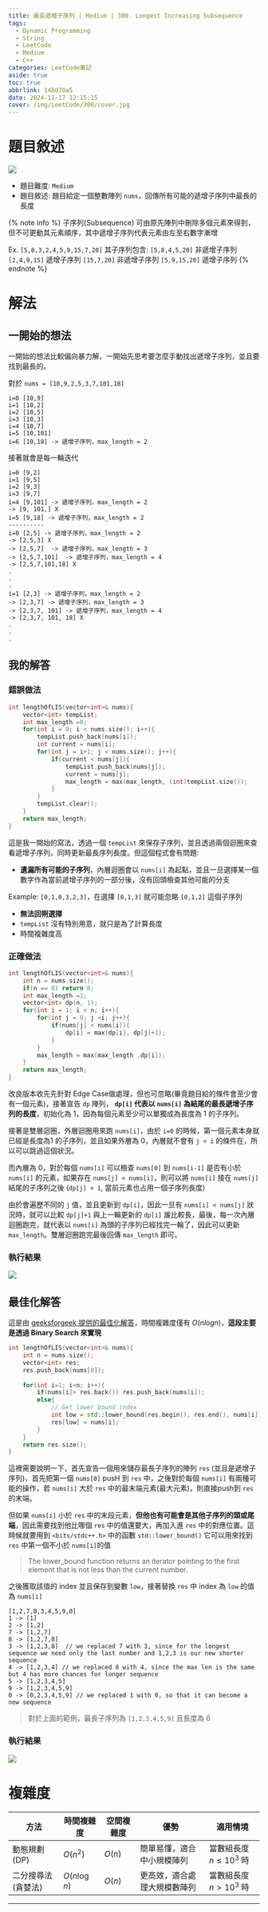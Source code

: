 ```yaml
---
title: 最長遞增子序列 | Medium | 300. Longest Increasing Subsequence
tags:
  - Dynamic Programming
  - String
  - LeetCode
  - Medium
  - C++
categories: LeetCode筆記
aside: true
toc: true
abbrlink: 14bd70a5
date: 2024-11-17 12:15:15
cover: /img/LeetCode/300/cover.jpg
---
```


# 題目敘述

![](/img/LeetCode/300/question.png)

- 題目難度: `Medium`
- 題目敘述: 題目給定一個整數陣列 `nums`，回傳所有可能的遞增子序列中最長的長度

{% note info %}
子序列(Subsequence) 可由原先陣列中刪除多個元素來得到，但不可更動其元素順序，其中遞增子序列代表元素由左至右數字漸增

Ex. `[5,8,3,2,4,5,9,15,7,20]`
其子序列包含: 
`[5,8,4,5,20]` 非遞增子序列
`[2,4,9,15]` 遞增子序列
`[15,7,20]`  非遞增子序列
`[5,9,15,20]`  遞增子序列
{% endnote %}

# 解法

## 一開始的想法

一開始的想法比較偏向暴力解，一開始先思考要怎麼手動找出遞增子序列，並且要找到最長的。

對於 `nums = [10,9,2,5,3,7,101,18]`

```
i=0 [10,9]
i=1 [10,2]
i=2 [10,5]
i=3 [10,3]
i=4 [10,7]
i=5 [10,101]
i=6 [10,18] -> 遞增子序列，max_length = 2
```
接著就會是每一輪迭代

```
i=0 [9,2]
i=1 [9,5]
i=2 [9,3]
i=3 [9,7]
i=4 [9,101] -> 遞增子序列，max_length = 2
-> [9, 101,] X
i=5 [9,18] -> 遞增子序列，max_length = 2
----------
i=0 [2,5] -> 遞增子序列，max_length = 2
-> [2,5,3] X
-> [2,5,7]  -> 遞增子序列，max_length = 3
-> [2,5,7,101]  -> 遞增子序列，max_length = 4
-> [2,5,7,101,18] X
.
.
.
i=1 [2,3] -> 遞增子序列，max_length = 2
-> [2,3,7] -> 遞增子序列，max_length = 3
-> [2,3,7, 101] -> 遞增子序列，max_length = 4
-> [2,3,7, 101, 18] X
.
.
.
```

## 我的解答

### 錯誤做法

```c++
int lengthOfLIS(vector<int>& nums){
    vector<int> tempList;
    int max_length =0;
    for(int i = 0; i < nums.size(); i++){
        tempList.push_back(nums[i]);
        int current = nums[i];
        for(int j = i+1; j < nums.size(); j++){
            if(current < nums[j]){
                tempList.push_back(nums[j]);
                current = nums[j];
                max_length = max(max_length, (int)tempList.size());
            }
        }
        tempList.clear();
    }
    return max_length;
}
```

這是我一開始的寫法，透過一個 `tempList` 來保存子序列，並且透過兩個迴圈來查看遞增子序列，同時更新最長序列長度。但這個程式會有問題:

- **遺漏所有可能的子序列**，內層迴圈會以 `nums[i]` 為起點，並且一旦選擇某一個數字作為當前遞增子序列的一部分後，沒有回頭檢查其他可能的分支

Example: `[0,1,0,3,2,3]`，在選擇 `[0,1,3]` 就可能忽略 `[0,1,2]` 這個子序列

- **無法回朔選擇**
- `tempList` 沒有特別用意，就只是為了計算長度
- 時間複雜度高

### 正確做法

```c++
int lengthOfLIS(vector<int>& nums){
    int n = nums.size();
    if(n == 0) return 0;
    int max_length =1;
    vector<int> dp(n, 1);
    for(int i = 1; i < n; i++){
        for(int j = 0; j <i; j++){
            if(nums[j] < nums[i]){
                dp[i] = max(dp[i], dp[j]+1);
            }
        }
        max_length = max(max_length ,dp[i]);
    }
    return max_length;
}
```

改良版本收先先針對 Edge Case做處理，但也可忽略(畢竟題目給的條件會至少會有一個元素)，接著宣告 `dp` 陣列， **`dp[i]` 代表以 `nums[i]` 為結尾的最長遞增子序列的長度**，初始化為 1，因為每個元素至少可以單獨成為長度為 1 的子序列。

接著是雙層迴圈，外層迴圈用來跑 `nums[i]`，由於 `i=0` 的時候，第一個元素本身就已經是長度為1 的子序列，並且如果外層為 0，內層就不會有 `j < i` 的條件在，所以可以跳過這個狀況。

而內層為 0，對於每個 `nums[i]` 可以檢查 `nums[0]` 到 `nums[i-1]` 是否有小於 `nums[i]` 的元素，如果存在 `nums[j] < nums[i]`，則可以將 `nums[i]` 接在 `nums[j]` 結尾的子序列之後 (`dp[j] + 1`, 當前元素也占用一個子序列長度)

由於會遍歷不同的 `j` 值，並且更新到 `dp[i]`，因此一旦有 `nums[i] < nums[j]` 狀況時，就可以比較 `dp[j]+1` 與上一輪更新的 `dp[i]` 誰比較長，最後，每一次內層迴圈跑完，就代表以 `nums[i]` 為頭的子序列已經找完一輪了，因此可以更新 `max_length`。雙層迴圈跑完最後回傳 `max_length` 即可。

### 執行結果

![](/img/LeetCode/300/result.jpeg)

## 最佳化解答

這是由 [geeksforgeek 提供的最佳化解答](https://www.geeksforgeeks.org/longest-monotonically-increasing-subsequence-size-n-log-n/)，時間複雜度僅有 $O(nlogn)$，**這段主要是透過 Binary Search 來實現**

```c++
int lengthOfLIS(vector<int>& nums){
    int n = nums.size();
    vector<int> res;
    res.push_back(nums[0]);
    
    for(int i=1; i<n; i++){
        if(nums[i]> res.back()) res.push_back(nums[i]);
        else{
            // Get lower bound index
            int low = std::lower_bound(res.begin(), res.end(), nums[i]) - res.begin();
            res[low] = nums[i];
        }
    }
    return res.size();
}
```

這裡需要說明一下，首先宣告一個用來儲存最長子序列的陣列 `res` (並且是遞增子序列)，首先把第一個 `nums[0]` pusH 到 `res` 中，之後對於每個 `nums[i]` 有兩種可能的操作，若 `nums[i]` 大於 `res` 中的最末端元素(最大元素)，則直接push到 `res` 的末端。

但如果 `nums[i]` 小於 `res` 中的末段元素，**但他也有可能會是其他子序列的頭或尾端**，因此需要找到他比哪個 `res` 中的值還要大，再加入進 `res` 中的對應位置。這時候就要用到 `<bits/stdc++.h>`  中的函數 `std::lower_bound()` 它可以用來找到 `res` 中第一個不小於 `nums[i]`的值

> The lower_bound function returns an iterator pointing to the first element that is not less than the current number.

之後獲取該值的 index 並且保存到變數 `low`，接著替換 `res` 中 index 為 `low` 的值為 `nums[i]`

```
[1,2,7,8,3,4,5,9,0]
1 -> [1]
2 -> [1,2]
7 -> [1,2,7]
8 -> [1,2,7,8]
3 -> [1,2,3,8]  // we replaced 7 with 3, since for the longest sequence we need only the last number and 1,2,3 is our new shorter sequence
4 -> [1,2,3,4] // we replaced 8 with 4, since the max len is the same but 4 has more chances for longer sequence
5 -> [1,2,3,4,5]
9 -> [1,2,3,4,5,9]
0 -> [0,2,3,4,5,9] // we replaced 1 with 0, so that it can become a new sequence
```
> 對於上面的範例，最長子序列為 `[1,2,3,4,5,9]` 且長度為 6

### 執行結果

![](/img/LeetCode/300/result2.png)

# 複雜度

| 方法                 | 時間複雜度        | 空間複雜度   | 優勢                                     | 適用情境                      |
|----------------------|-------------------|--------------|------------------------------------------|-------------------------------|
| 動態規劃 (DP)        | $O(n^2)$       | $O(n)$     | 簡單易懂，適合中小規模陣列               | 當數組長度 $n \leq 10^3$ 時 |
| 二分搜尋法 (貪婪法) | $O(n \log n)$  | $O(n)$     | 更高效，適合處理大規模數陣列              | 當數組長度 $n > 10^3$ 時   |

---